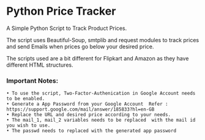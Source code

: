 # Python Price Tracker

A Simple Python Script to Track Product Prices.

The script uses Beautiful-Soup, smtplib and request modules to track prices and send Emails when prices go below your desired price.

The scripts used are a bit different for Flipkart and Amazon as they have different HTML structures.

### Important Notes:

    • To use the script, Two-Factor-Authenication in Google Account needs to be enabled. 
    • Generate a App Password from your Google Account  Refer : https://support.google.com/mail/answer/185833?hl=en-GB
    • Replace the URL and desired price according to your needs.
    • The mail_1, mail_2 variables needs to be replaced  with the mail id you wish to use. 
    • The passwd needs to replaced with the generated app password
